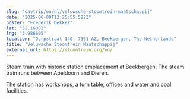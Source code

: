 ```yaml
---
slug: "daytrip/eu/nl/veluwsche-stoomtrein-maatschappij"
date: "2025-06-09T12:25:55.522Z"
poster: "Frederik Dekker"
lat: "52.16002"
lng: "5.986605"
location: "Dorpstraat 140, 7361 AZ, Beekbergen, The Netherlands"
title: "Veluwsche Stoomtrein Maatschappij"
external_url: https://stoomtrein.org/en/
---
```

Steam train with historic station emplacement at Beekbergen. The steam train runs between Apeldoorn and Dieren. 

The station has workshops, a turn table, offices and water and coal facilities.